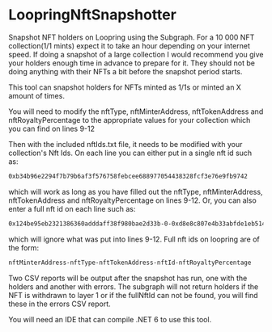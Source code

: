 # LoopringNftSnapshotter
Snapshot NFT holders on Loopring using the Subgraph. For a 10 000 NFT collection(1/1 mints) expect it to take an hour depending on your internet speed. If doing a snapshot of a large collection I would recommend you give your holders enough time in advance to prepare for it. They should not be doing anything with their NFTs a bit before the snapshot period starts.

This tool can snapshot holders for NFTs minted as 1/1s or minted an X amount of times.

You will need to modify the nftType, nftMinterAddress, nftTokenAddress and nftRoyaltyPercentage to the appropriate values for your collection which you can find on lines 9-12

Then with the included nftIds.txt file, it needs to be modified with your collection's Nft Ids. On each line you can either put in a single nft id such as:
```bash
0xb34b96e2294f7b79b6af3f576758febcee688977054438328fcf3e76e9fb9742
```
which will work as long as you have filled out the nftType, nftMinterAddress, nftTokenAddress and nftRoyaltyPercentage on lines 9-12. Or, you can also enter a full nft id on each line such as:

```bash 
0x124be95eb2321386360adddaff38f980bae2d33b-0-0xd8e8c807e4b33abfde1eb514e798f700ca4e361b-0xf11780791dfef9ca79a07f046e98ef0efdebecfaa763b24eb61ccaaca3132d32-10
```
which will ignore what was put into lines 9-12. Full nft ids on loopring are of the form:

```bash
nftMinterAddress-nftType-nftTokenAddress-nftId-nftRoyaltyPercentage
```

Two CSV reports will be output after the snapshot has run, one with the holders and another with errors. The subgraph will not return holders if the NFT is withdrawn to layer 1 or if the fullNftId can not be found, you will find these in the errors CSV report.

You will need an IDE that can compile .NET 6 to use this tool.


